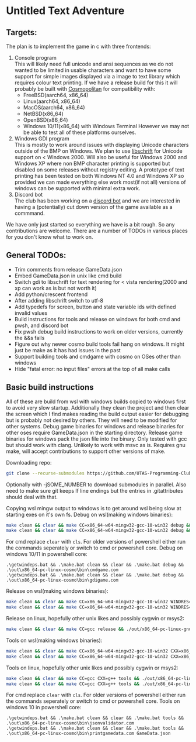 # Untitled Text Adventure

## Targets:
The plan is to implement the game in c with three frontends:
1. Console program  
   This will likely need full unicode and ansi sequences as we do not wanted to be limited in usable characters and want to have some support for simple images displayed via a image to text library which requires colour text printing.
   If we have a release build for this it will probably be built with [Cosmopolitan](https://github.com/jart/cosmopolitan) for compatibility with:
   * FreeBSD(aarch64, x86_64)
   * Linux(aarch64, x86_64)
   * MacOS(aarch64, x86_64)
   * NetBSD(x86_64)
   * OpenBSD(x86_64)
   * Windows 10/11(x86_64) with Windows Terminal
   However we may not be able to test all of these platforms ourselves.
2. Windows GDI program  
   This is mostly to work around issues with displaying Unicode characters outside of the BMP on Windows.
   We plan to use [libschrift](https://github.com/tomolt/libschrift) for Unicode support on < Windows 2000. Will also be useful for Windows 2000 and Windows XP where non BMP character printing is supported but disabled on some releases without registry editing.
   A prototype of text printing has been tested on both Windows NT 4.0 and Windows XP so provided we can made everything else work most(if not all) versions of windows can be supported with minimal extra work.
3. Discord bot  
   The club has been working on a [discord bot](https://github.com/UTAS-Programming-Club/DiscordBot) and we are interested in having a (potentially) cut down version of the game available as a commmand.

We have only just started so everything we have is a bit rough. So any contributions are welcome. There are a number of TODOs in various places for you don't know what to work on.

## General TODOs:
* Trim comments from release GameData.json
* Embed GameData.json in unix like cmd build
* Switch gdi to libschrift for text rendering for < vista rendering(2000 and xp can work as is but not worth it)
* Add python/crescent frontend
* After adding libschrift switch to utf-8
* Add typedefs for screen, button and state variable ids with defined invalid values
* Build instructions for tools and release on windows for both cmd and pwsh, and discord bot
* Fix pwsh debug build instructions to work on older versions, currently the &&s fails
* Figure out why newer cosmo build tools fail hang on windows. It might just be make as it has had issues in the past
* Support building tools and cmdgame with cosmo on OSes other than windows
* Hide "fatal error: no input files" errors at the top of all make calls

## Basic build instructions
All of these are build from wsl with windows builds copied to windows first to avoid very slow startup. Additionally they clean the project and then clear the screen which I find makes reading the build output easier for debugging but is probably not desired by others. They will need to be modified for other systems.
Debug game binaries for windows and release binaries for other oses require GameData.json in the starting directory.
Release game binaries for windows pack the json file into the binary.
Only tested with gcc but should work with clang. Unlikely to work with msvc as is.
Requires gnu make, will accept contributions to support other versions of make.

Downloading repo:
```sh
git clone --recurse-submodules https://github.com/UTAS-Programming-Club/UntitledTextAdventure.git
```
Optionally with -jSOME_NUMBER to download submodules in parallel.
Also need to make sure git keeps lf line endings but the entries in .gitattributes should deal with that.

Copying wsl mingw output to windows is to get around wsl being slow at starting exes on it's own fs.
Debug on wsl(making windows binaries):
```sh
make clean && clear && make CC=x86_64-w64-mingw32-gcc-10-win32 debug && cp out/x86_64-w64-mingw32/bin/cmdgame.exe /mnt/c/Projects/PCGame/Windows/ && /mnt/c/Projects/PCGame/Windows/cmdgame.exe
make clean && clear && make CC=x86_64-w64-mingw32-gcc-10-win32 debug && cp out/x86_64-w64-mingw32/bin/gdigame.exe /mnt/c/Projects/PCGame/Windows/ && /mnt/c/Projects/PCGame/Windows/gdigame.exe
```

For cmd replace `clear` with `cls`.
For older versions of powershell either run the commands seperately or switch to cmd or powershell core.
Debug on windows 10/11 in powershell core:
```pwsh
.\getwindeps.bat && .\make.bat clean && clear && .\make.bat debug && .\out\x86_64-pc-linux-cosmo\bin\cmdgame.com
.\getwindeps.bat && .\make.bat clean && clear && .\make.bat debug && .\out\x86_64-pc-linux-cosmo\bin\gdigame.com
```

Release on wsl(making windows binaries):
```sh
make clean && clear && make CC=x86_64-w64-mingw32-gcc-10-win32 WINDRES=x86_64-w64-mingw32-windres release && cp out/x86_64-w64-mingw32/bin/cmdgame.exe /mnt/c/Projects/PCGame/Windows/ && /mnt/c/Projects/PCGame/Windows/cmdgame.exe
make clean && clear && make CC=x86_64-w64-mingw32-gcc-10-win32 WINDRES=x86_64-w64-mingw32-windres release && cp out/x86_64-w64-mingw32/bin/gdigame.exe /mnt/c/Projects/PCGame/Windows/ && /mnt/c/Projects/PCGame/Windows/gdigame.exe
```

Release on linux, hopefully other unix likes and possibly cygwin or msys2:
```sh
make clean && clear && make CC=gcc release && ./out/x86_64-pc-linux-gnu/bin/cmdgame
```

Tools on wsl(making windows binaries):
```sh
make clean && clear && make CC=x86_64-w64-mingw32-gcc-10-win32 CXX=x86_64-w64-mingw32-g++-win32 tools && cp out/x86_64-w64-mingw32/bin/jsonvalidator.exe /mnt/c/Projects/PCGame/Windows/ && /mnt/c/Projects/PCGame/Windows/jsonvalidator.exe
make clean && clear && make CC=x86_64-w64-mingw32-gcc-10-win32 CXX=x86_64-w64-mingw32-g++-win32 tools && cp out/x86_64-w64-mingw32/bin/printgamedata.exe /mnt/c/Projects/PCGame/Windows/ && /mnt/c/Projects/PCGame/Windows/printgamedata.exe GameData.json
```

Tools on linux, hopefully other unix likes and possibly cygwin or msys2:
```sh
make clean && clear && make CC=gcc CXX=g++ tools && ./out/x86_64-pc-linux-gnu/bin/jsonvalidator
make clean && clear && make CC=gcc CXX=g++ tools && ./out/x86_64-pc-linux-gnu/bin/printgamedata GameData.json
```

For cmd replace `clear` with `cls`.
For older versions of powershell either run the commands seperately or switch to cmd or powershell core.
Tools on windows 10 in powershell core:
```pwsh
.\getwindeps.bat && .\make.bat clean && clear && .\make.bat tools && .\out\x86_64-pc-linux-cosmo\bin\jsonvalidator.com
.\getwindeps.bat && .\make.bat clean && clear && .\make.bat tools && .\out\x86_64-pc-linux-cosmo\bin\printgamedata.com GameData.json
```
